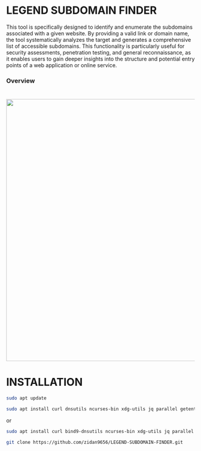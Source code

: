 # LEGEND SUBDOMAIN FINDER
This tool is specifically designed to identify and enumerate the subdomains associated with a given website. By providing a valid link or domain name, the tool systematically analyzes the target and generates a comprehensive list of accessible subdomains. This functionality is particularly useful for security assessments, penetration testing, and general reconnaissance, as it enables users to gain deeper insights into the structure and potential entry points of a web application or online service.

### Overview
<h1 align="center">
  <img src="https://github.com/zidan9656/IMAGE/blob/main/Debian%2012.x%2064-bit%20-%20VMware%20Workstation%2021-09-2025%2012_33_16.png" width="700px">
  <br>
</h1>

# INSTALLATION
```bash
sudo apt update
```

```bash
sudo apt install curl dnsutils ncurses-bin xdg-utils jq parallel getent
```
or

```bash
sudo apt install curl bind9-dnsutils ncurses-bin xdg-utils jq parallel net-tools

```

```bash
git clone https://github.com/zidan9656/LEGEND-SUBDOMAIN-FINDER.git
```
